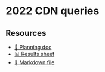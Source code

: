 # 2022 CDN queries

<!--
  This directory contains all of the 2022 CDN chapter queries.

  Each query should have a corresponding `metric_name.sql` file.
  Note that readers are linked to this directory, so try to make the SQL file names descriptive for easy browsing.

  Analysts: if helpful, you can use this README to give additional info about the queries.
-->




## Resources

- [📄 Planning doc][~google-doc]
- [📊 Results sheet][~google-sheets]
- [📝 Markdown file][~chapter-markdown]

[~google-doc]: https://docs.google.com/document/d/1lTrBZGE00XsiFesalFJg5zCzhtMbsrJ5CcdH2eQ_HKE/edit?usp=sharing
[~google-sheets]: https://docs.google.com/spreadsheets/d/1ySETT2IZ9ae5_VUphxUol2ZU3P1RJvcSVjDU5BgnK5A/edit?usp=sharing
[~chapter-markdown]: https://github.com/HTTPArchive/almanac.httparchive.org/tree/main/src/content/en/2022/cdn.md
